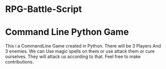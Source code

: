 # RPG-Battle-Script
# Command Line Python Game
This i a CommandLine Game created in Python.
There will be 3 Players And 3 enemies.
We can Use magic spells on them or use attack them or cure ourselves.
They will attack us according to that.
Feel free to make contributions.
